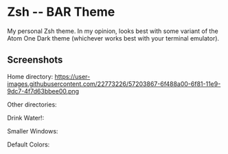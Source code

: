 # Zsh -- BAR Theme

My personal Zsh theme.
In my opinion, looks best with some variant of the Atom One Dark theme (whichever works best with your terminal emulator).

## Screenshots

Home directory:
https://user-images.githubusercontent.com/22773226/57203867-6f488a00-6f81-11e9-9dc7-4f7d63bbee00.png

Other directories:

Drink Water!:

Smaller Windows:

Default Colors:

